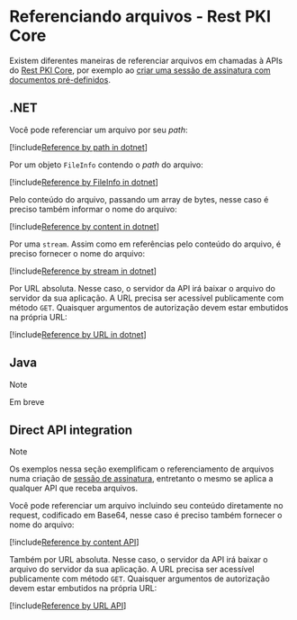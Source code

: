﻿# Referenciando arquivos - Rest PKI Core

Existem diferentes maneiras de referenciar arquivos em chamadas à APIs do [Rest PKI Core](../index.md), por exemplo ao
[criar uma sessão de assinatura com documentos pré-definidos](signature-sessions/index.md#predefined-documents).

## .NET

Você pode referenciar um arquivo por seu *path*:

[!include[Reference by path in dotnet](../../../../../includes/rest-pki/core/file-reference-path-dotnet.md)]

Por um objeto `FileInfo` contendo o *path* do arquivo:

[!include[Reference by FileInfo in dotnet](../../../../../includes/rest-pki/core/file-reference-fileinfo-dotnet.md)]

Pelo conteúdo do arquivo, passando um array de bytes, nesse caso é preciso também informar o nome do arquivo:

[!include[Reference by content in dotnet](../../../../../includes/rest-pki/core/file-reference-content-dotnet.md)]

Por uma `stream`. Assim como em referências pelo conteúdo do arquivo, é preciso fornecer o nome do arquivo:

[!include[Reference by stream in dotnet](../../../../../includes/rest-pki/core/file-reference-stream-dotnet.md)]

Por URL absoluta. Nesse caso, o servidor da API irá baixar o arquivo do servidor da sua aplicação. A URL precisa ser
acessível publicamente com método `GET`. Quaisquer argumentos de autorização devem estar embutidos na própria URL:

[!include[Reference by URL in dotnet](../../../../../includes/rest-pki/core/file-reference-url-dotnet.md)]

## Java

> [!NOTE]
> Em breve

## Direct API integration

> [!NOTE]
> Os exemplos nessa seção exemplificam o referenciamento de arquivos numa criação de [sessão de assinatura](signature-sessions/index.md),
> entretanto o mesmo se aplica a qualquer API que receba arquivos.

Você pode referenciar um arquivo incluindo seu conteúdo diretamente no request, codificado em Base64, nesse caso é preciso também fornecer o nome do arquivo:

[!include[Reference by content API](../../../../../includes/rest-pki/core/file-reference-content-api.md)]

Também por URL absoluta. Nesse caso, o servidor da API irá baixar o arquivo do servidor da sua aplicação. A URL precisa ser
acessível publicamente com método `GET`. Quaisquer argumentos de autorização devem estar embutidos na própria URL:

[!include[Reference by URL API](../../../../../includes/rest-pki/core/file-reference-url-api.md)]
